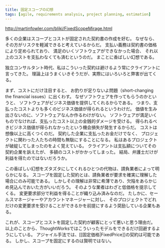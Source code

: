 ```yaml
---
title: 固定スコープの幻想
tags: [agile, requirements analysis, project planning, estimation]
---
```


http://martinfowler.com/bliki/FixedScopeMirage.html

多くの企業はスコープとコストが固定された契約書の作成を好む。
なぜなら、その方がリスクを軽減できると考えているからだ。
支払い義務は契約書の価格により定められており、
満足のいくソフトウェアができなかった場合、
それ以上のコストを支払わなくても済むというのだ。
まことに香ばしい幻想である。

独立コンサルタント時代、私はこういった契約は避けるよう常にクライアントに言ってきた。
理論上はうまくいきそうだが、実際にはいろいろと弊害が出てくる。

まず、コストにだけ注目すると、
お釣りが足りないよ問題（short-changing the financial issues）に出くわす。
なぜソフトウェアを作ってもらうのかというと、
ソフトウェアがビジネス価値を提供してくれるからである。
つまり、支払ったコストよりも多くのビジネス価値が得られるというわけだ。
価値を生み出さないのに、ソフトウェアなんか作るわけがない。
ソフトウェアが満足いくものでなければ、支払ったコスト以上の金銭的ダメージを受ける。
得られるべきビジネス価値が得られなかったという機会損失が発生するからだ。
コストは想像以上に高くつくのだ。
契約した企業に支払ったお金だけでなく、
プロジェクトに関わった人たちの時間も無駄にすることになる。
私はあるプロジェクトが破綻してしまったのをよく覚えている。
クライアントは支払額についてその契約企業を訴えたが、
多額のコストがかかってしまった。
結局、弁護士だけが利益を得たのではないだろうか。

この香ばしい幻想をズタズタにしてくれるひとつの代物は、請負業者によって明らかになる。
スコープを固定した契約とは、請負業者が要求を確実に理解した場合にのみ可能である。
しかしその理解は非常に希薄であり、欠陥をあらかじめ見込んでおいた方がいいだろう。
そのような業者はわざと低価格を提示してくる。
変更要求部分で利益を得ることが織り込み済みなのだ。
たしかに、セールスマネージャーやアカウントマネージャーに対し、
そのプロジェクトでどれだけの変更要求を受けることができるかを前提にするよう奨励している企業もある。

これが、スコープとコストを固定した契約が顧客にとって悪いと思う理由だ。
以上のことから、ThoughtWorksではこういったモデルをできるだけ回避するようにしている。
アジャイル手法では、[[固定価格|FixedPrice]]の契約は可能である。
しかし、スコープを固定にするのは賢明ではない。

